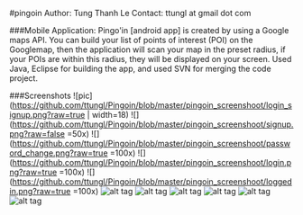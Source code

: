 #pingoin
    Author: Tung Thanh Le
    Contact: ttungl at gmail dot com
    
###Mobile Application: 
      Pingo'in [android app] is created by using a Google maps API. You can build your list of points of interest (POI) on the Googlemap, then the application will scan your map in the preset radius, if your POIs are within this radius, they will be displayed on your screen. Used Java, Eclipse for building the app, and used SVN for merging the code project.

###Screenshots
![pic](https://github.com/ttungl/Pingoin/blob/master/pingoin_screenshoot/login_signup.png?raw=true | width=18)
![](https://github.com/ttungl/Pingoin/blob/master/pingoin_screenshoot/signup.png?raw=false =50x)
![](https://github.com/ttungl/Pingoin/blob/master/pingoin_screenshoot/password_change.png?raw=true =100x)
![](https://github.com/ttungl/Pingoin/blob/master/pingoin_screenshoot/login.png?raw=true =100x)
![](https://github.com/ttungl/Pingoin/blob/master/pingoin_screenshoot/loggedin.png?raw=true =100x)
![alt tag](https://github.com/ttungl/Pingoin/blob/master/pingoin_screenshoot/currentLocZoom.png?raw=true)
![alt tag](https://github.com/ttungl/Pingoin/blob/master/pingoin_screenshoot/add_Peter.png?raw=true)
![alt tag](https://github.com/ttungl/Pingoin/blob/master/pingoin_screenshoot/Peter.png?raw=true)
![alt tag](https://github.com/ttungl/Pingoin/blob/master/pingoin_screenshoot/add_Tom.png?raw=true)
![alt tag](https://github.com/ttungl/Pingoin/blob/master/pingoin_screenshoot/Peter_Tom.png?raw=true)
![alt tag](https://github.com/ttungl/Pingoin/blob/master/pingoin_screenshoot/radius_CurrentRange.png?raw=true)
